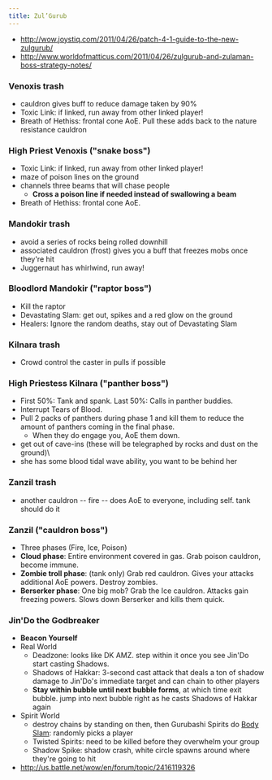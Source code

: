 ```yaml
---
title: Zul’Gurub
---
```


  * http://wow.joystiq.com/2011/04/26/patch-4-1-guide-to-the-new-zulgurub/
  * http://www.worldofmatticus.com/2011/04/26/zulgurub-and-zulaman-boss-strategy-notes/

### Venoxis trash
  * cauldron gives buff to reduce damage taken by 90%
  * Toxic Link: if linked, run away from other linked player!
  * Breath of Hethiss: frontal cone AoE. Pull these adds back to the nature resistance cauldron


### High Priest Venoxis ("snake boss")
  * Toxic Link: if linked, run away from other linked player!
  * maze of poison lines on the ground
  * channels three beams that will chase people
    * **Cross a poison line if needed instead of swallowing a beam**
  * Breath of Hethiss: frontal cone AoE.

### Mandokir trash
  * avoid a series of rocks being rolled downhill
  * associated cauldron (frost) gives you a buff that freezes mobs once they're hit
  * Juggernaut has whirlwind, run away!

### Bloodlord Mandokir ("raptor boss")
  * Kill the raptor
  * Devastating Slam: get out, spikes and a red glow on the ground 
  * Healers: Ignore the random deaths, stay out of Devastating Slam

### Kilnara trash
  * Crowd control the caster in pulls if possible

### High Priestess Kilnara ("panther boss")
  * First 50%: Tank and spank. Last 50%: Calls in panther buddies.
  * Interrupt Tears of Blood. 
  * Pull 2 packs of panthers during phase 1 and kill them to reduce the amount of panthers coming in the final phase. 
    * When they do engage you, AoE them down.
  * get out of cave-ins (these will be telegraphed by rocks and dust on the ground)\
  * she has some blood tidal wave ability, you want to be behind her

### Zanzil trash
  * another cauldron -- fire -- does AoE to everyone, including self. tank should do it

### Zanzil ("cauldron boss")
  * Three phases (Fire, Ice, Poison)
  * **Cloud phase**: Entire environment covered in gas. Grab poison cauldron, become immune.
  * **Zombie troll phase**: (tank only) Grab red cauldron. Gives your attacks additional AoE powers. Destroy zombies.
  * **Berserker phase**: One big mob? Grab the Ice cauldron. Attacks gain freezing powers. Slows down Berserker and kills them quick.

### Jin'Do the Godbreaker
  * **Beacon Yourself**
  * Real World
    * Deadzone: looks like DK AMZ. step within it once you see Jin'Do start casting Shadows. 
    * Shadows of Hakkar: 3-second cast attack that deals a ton of shadow damage to Jin'Do's immediate target and can chain to other players
    * **Stay within bubble until next bubble forms**, at which time exit bubble. jump into next bubble right as he casts Shadows of Hakkar again
  * Spirit World
    * destroy chains by standing on then, then Gurubashi Spirits do [Body Slam](http://www.wowhead.com/spell=97198): randomly picks a player
    * Twisted Spirits: need to be killed before they overwhelm your group
    * Shadow Spike: shadow crash, white circle spawns around where they're going to hit
  * http://us.battle.net/wow/en/forum/topic/2416119326
